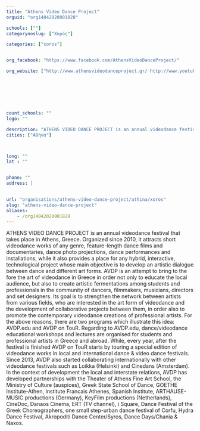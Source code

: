 ```yaml
---
title: "Athens Video Dance Project"
orguid: "org14042020001828"

schools: [""]
categorynoslug: ["Χορός"]

categories: ["xoros"]


org_facebook: "https://www.facebook.com/AthensVideoDanceProject/"

org_website: ["http://www.athensvideodanceproject.gr/ http://www.youtube.com/user/AthensVideoDance"]







count_schools: ""
logo: ""

description: "ATHENS VIDEO DANCE PROJECT is an annual videodance festival that takes place in Athens, Greece. Organized since 2010, it attracts short videodance works of any genre, feature-length dance films and documentaries, dance photo projections, dance performances and installations, while it also provides a place for any hybrid, interactive, technological project whose main objective is to develop an artistic dialogue between dance and different art forms. AVDP is an attempt to bring to the fore the art of videodance in Greece in order not only to educate the local audience, but also to create artistic fermentations among students and professionals in the community of dancers, filmmakers, musicians, directors and set designers. Its goal is to strengthen the network between artists from various fields, who are interested in the art form of videodance and the development of collaborative projects between them, in order also to promote the contemporary videodance creations of professional artists. For the above reasons, there are two programs which illustrate this idea: AVDP.edu and AVDP on TouR. Regarding to AVDP.edu, dance/videodance educational workshops and lectures are organised for students and professional artists in Greece and abroad. While, every year, after the festival is finished AVDP on TouR starts by touring a special edition of videodance works in local and international dance &amp; video dance festivals. Since 2013, AVDP also started collaborating internationally with other videodance festivals such as Loikka (Helsinki) and Cinedans (Amsterdam). In the context of development the local and interstate relations, AVDP has developed partnerships with the Theater of Athens Fine Art School, the Ministry of Culture (auspices), Greek State School of Dance, GOETHE Institute-Athen, Institute Francais Athenes, Spanish Institute, ARTHAUSE-MUSIC productions (Germany), KeyFilm productions (Netherlands), CineDoc, Danaos Cinema, ERT (TV channel), i Square, Dance Festival of the Greek Choreographers, one small step-urban dance festival of Corfu, Hydra Dance Festival, Akropoditi Dance Center/Syros, Dance Days/Chania &amp; Naxos."
cities: ["Αθήνα"]



long: ""
lat : ""


phone: ""
address: |
    

url: "organisations/athens-video-dance-project/athina/xoros"
slug: "athens-video-dance-project"
aliases:
    - /org14042020001828
---
```


ATHENS VIDEO DANCE PROJECT is an annual videodance festival that takes place in Athens, Greece. Organized since 2010, it attracts short videodance works of any genre, feature-length dance films and documentaries, dance photo projections, dance performances and installations, while it also provides a place for any hybrid, interactive, technological project whose main objective is to develop an artistic dialogue between dance and different art forms. AVDP is an attempt to bring to the fore the art of videodance in Greece in order not only to educate the local audience, but also to create artistic fermentations among students and professionals in the community of dancers, filmmakers, musicians, directors and set designers. Its goal is to strengthen the network between artists from various fields, who are interested in the art form of videodance and the development of collaborative projects between them, in order also to promote the contemporary videodance creations of professional artists. For the above reasons, there are two programs which illustrate this idea: AVDP.edu and AVDP on TouR. Regarding to AVDP.edu, dance/videodance educational workshops and lectures are organised for students and professional artists in Greece and abroad. While, every year, after the festival is finished AVDP on TouR starts by touring a special edition of videodance works in local and international dance &amp; video dance festivals. Since 2013, AVDP also started collaborating internationally with other videodance festivals such as Loikka (Helsinki) and Cinedans (Amsterdam). In the context of development the local and interstate relations, AVDP has developed partnerships with the Theater of Athens Fine Art School, the Ministry of Culture (auspices), Greek State School of Dance, GOETHE Institute-Athen, Institute Francais Athenes, Spanish Institute, ARTHAUSE-MUSIC productions (Germany), KeyFilm productions (Netherlands), CineDoc, Danaos Cinema, ERT (TV channel), i Square, Dance Festival of the Greek Choreographers, one small step-urban dance festival of Corfu, Hydra Dance Festival, Akropoditi Dance Center/Syros, Dance Days/Chania &amp; Naxos.
